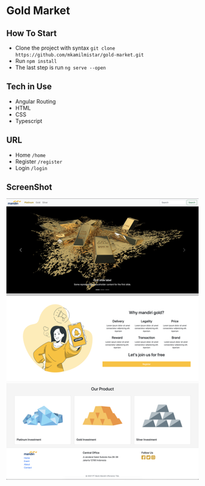# Gold Market
## How To Start
- Clone the project with syntax 
`git clone https://github.com/mkamilmistar/gold-market.git`
- Run 
`npm install`
- The last step is run 
`ng serve --open`

## Tech in Use
* Angular Routing
* HTML
* CSS
* Typescript

## URL
* Home
`/home`
* Register
`/register`
* Login
`/login`

## ScreenShot

<p align="center">
    <img src ="documentation/home/1.png" width="600px">
    <img src ="documentation/home/2.png" width="600px">
    <img src ="documentation/home/3.png" width="600px">
</p>